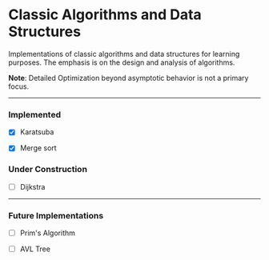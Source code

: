 # Classic Algorithms and Data Structures

Implementations of classic algorithms and data structures for learning purposes. The emphasis is on the design and analysis of algorithms.

**Note**: Detailed Optimization beyond asymptotic behavior is not a primary focus.

---

### Implemented

- [x] Karatsuba
- [x] Merge sort


### Under Construction

- [ ] Dijkstra

---

### Future Implementations

- [ ] Prim's Algorithm
- [ ] AVL Tree



